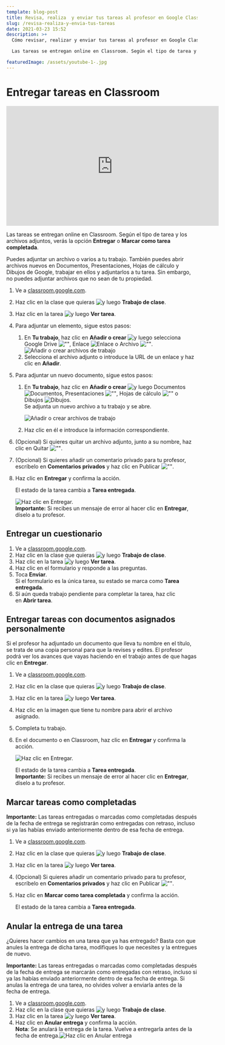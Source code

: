 ```yaml
---
template: blog-post
title: Revisa, realiza  y enviar tus tareas al profesor en Google Classroom
slug: /revisa-realiza-y-envia-tus-tareas
date: 2021-03-23 15:52
description: >+
  Cómo revisar, realizar y enviar tus tareas al profesor en Google Classroom?

  Las tareas se entregan online en Classroom. Según el tipo de tarea y los archivos adjuntos, verás la opción Entregar o Marcar como tarea completada.

featuredImage: /assets/youtube-1-.jpg
---
```

# **Entregar tareas en Classroom**

<iframe width="560" height="315" src="https://www.youtube.com/embed/m0qBLvf9kD0" title="YouTube video player" frameborder="0" allow="accelerometer; autoplay; clipboard-write; encrypted-media; gyroscope; picture-in-picture" allowfullscreen></iframe>

Las tareas se entregan online en Classroom. Según el tipo de tarea y los archivos adjuntos, verás la opción **Entregar** o **Marcar como tarea completada**.

Puedes adjuntar un archivo o varios a tu trabajo. También puedes abrir archivos nuevos en Documentos, Presentaciones, Hojas de cálculo y Dibujos de Google, trabajar en ellos y adjuntarlos a tu tarea. Sin embargo, no puedes adjuntar archivos que no sean de tu propiedad.

1. Ve a [classroom.google.com](https://classroom.google.com/).
2. Haz clic en la clase que quieras ![y luego](https://storage.googleapis.com/support-kms-prod/CArGcSCjiy8BUCG9GI3F11AXiz2YQVdpB2eq "y luego") **Trabajo de clase**.
3. Haz clic en la tarea ![y luego](https://storage.googleapis.com/support-kms-prod/CArGcSCjiy8BUCG9GI3F11AXiz2YQVdpB2eq "y luego") **Ver tarea**.
4. Para adjuntar un elemento, sigue estos pasos:

   1. En **Tu trabajo**, haz clic en **Añadir o crear** ![y luego](https://storage.googleapis.com/support-kms-prod/CArGcSCjiy8BUCG9GI3F11AXiz2YQVdpB2eq "y luego") selecciona Google Drive ![""](https://storage.googleapis.com/support-kms-prod/9lDw15p6yS3OM7xvtQdmfsQhseAW03HeQnFi '""'), Enlace ![Enlace](https://lh3.googleusercontent.com/N1tUT988pWImG_iuQuy0V3Dd_UNTb2yAII1ihwSo4S09z9s1uHr2M2RAF3nXclbbzg "Enlace") o Archivo ![""](https://storage.googleapis.com/support-kms-prod/NR3ru1wFHyP42t21wQ7q1O4yMJsMxdBTqNYF '""').\
      ![Añadir o crear archivos de trabajo](https://lh3.googleusercontent.com/Yq7YvpxhnXbKyGGs8WX-pRF0NBBpK22rjkmABRgWrk7yWmdCVEWV3YcOwQ3_xXbpY4XZ=w300 "Añadir o crear archivos de trabajo")
   2. Selecciona el archivo adjunto o introduce la URL de un enlace y haz clic en **Añadir**.
5. Para adjuntar un nuevo documento, sigue estos pasos:

   1. En **Tu trabajo**, haz clic en **Añadir o crear** ![y luego](https://storage.googleapis.com/support-kms-prod/CArGcSCjiy8BUCG9GI3F11AXiz2YQVdpB2eq "y luego") Documentos ![Documentos](https://lh3.googleusercontent.com/YsMB0EtBZhkKkMmu5JYWOxuP2fboICdisrUpDEh4EE9gZn4KRQ5NlTmaDoV-GaRzd2c=w36-h36 "Documentos"), Presentaciones ![""](https://storage.googleapis.com/support-kms-prod/hnMPkcn46gRS0XvJ8xL1pXiWtODOc5Dzvo5a '""'), Hojas de cálculo ![""](https://storage.googleapis.com/support-kms-prod/IUO4VpKh90gzxh3Pw2VE41qIIGsx1loe6aiV '""') o Dibujos ![Dibujos](https://lh3.googleusercontent.com/p_eDcL-ItEN8O5oZKpztVpJuxVH3Q_jo-S7aPWjA92PpPz3x_KX3bW7UoepY7SDQUR8=w36 "Dibujos").\
      Se adjunta un nuevo archivo a tu trabajo y se abre.

      ![Añadir o crear archivos de trabajo](https://lh3.googleusercontent.com/Yq7YvpxhnXbKyGGs8WX-pRF0NBBpK22rjkmABRgWrk7yWmdCVEWV3YcOwQ3_xXbpY4XZ=w300 "Añadir o crear archivos de trabajo")
   2. Haz clic en él e introduce la información correspondiente.
6. (Opcional) Si quieres quitar un archivo adjunto, junto a su nombre, haz clic en Quitar ![""](https://storage.googleapis.com/support-kms-prod/GbX5LSKp0UL43Qgb7eoZumVpOTxf9lTZaOaJ '""').
7. (Opcional) Si quieres añadir un comentario privado para tu profesor, escríbelo en **Comentarios privados** y haz clic en Publicar ![""](https://storage.googleapis.com/support-kms-prod/XSExWsJuhmOnz5XKGYXcWrQ3xLHUKGfkspfZ '""').
8. Haz clic en **Entregar** y confirma la acción.

   El estado de la tarea cambia a **Tarea entregada**.

   ![Haz clic en Entregar.](https://lh3.googleusercontent.com/tJo9MLTSxjtQakNmFmLYcNRuV24aPfSwaqcyv-PLPBc1AmJ_Y1_keoFS414siQgi7A=w432 "Haz clic en Entregar.")\
   **Importante:** Si recibes un mensaje de error al hacer clic en **Entregar**, díselo a tu profesor.

## [](<>)Entregar un cuestionario

1. Ve a [classroom.google.com](https://classroom.google.com/).
2. Haz clic en la clase que quieras ![y luego](https://storage.googleapis.com/support-kms-prod/CArGcSCjiy8BUCG9GI3F11AXiz2YQVdpB2eq "y luego") **Trabajo de clase**.
3. Haz clic en la tarea ![y luego](https://storage.googleapis.com/support-kms-prod/CArGcSCjiy8BUCG9GI3F11AXiz2YQVdpB2eq "y luego") **Ver tarea**.
4. Haz clic en el formulario y responde a las preguntas.
5. Toca **Enviar**.\
   Si el formulario es la única tarea, su estado se marca como **Tarea entregada**.
6. Si aún queda trabajo pendiente para completar la tarea, haz clic en **Abrir tarea**.

## [](<>)Entregar tareas con documentos asignados personalmente

Si el profesor ha adjuntado un documento que lleva tu nombre en el título, se trata de una copia personal para que la revises y edites. El profesor podrá ver los avances que vayas haciendo en el trabajo antes de que hagas clic en **Entregar**. 

1. Ve a [classroom.google.com](https://classroom.google.com/).
2. Haz clic en la clase que quieras ![y luego](https://storage.googleapis.com/support-kms-prod/CArGcSCjiy8BUCG9GI3F11AXiz2YQVdpB2eq "y luego") **Trabajo de clase**.
3. Haz clic en la tarea ![y luego](https://storage.googleapis.com/support-kms-prod/CArGcSCjiy8BUCG9GI3F11AXiz2YQVdpB2eq "y luego") **Ver tarea**.
4. Haz clic en la imagen que tiene tu nombre para abrir el archivo asignado.
5. Completa tu trabajo.
6. En el documento o en Classroom, haz clic en **Entregar** y confirma la acción.

   ![Haz clic en Entregar.](https://lh3.googleusercontent.com/tJo9MLTSxjtQakNmFmLYcNRuV24aPfSwaqcyv-PLPBc1AmJ_Y1_keoFS414siQgi7A=w432 "Haz clic en Entregar.")

   El estado de la tarea cambia a **Tarea entregada**.\
   **Importante:** Si recibes un mensaje de error al hacer clic en **Entregar**, díselo a tu profesor.

## [](<>)Marcar tareas como completadas

**Importante:** Las tareas entregadas o marcadas como completadas después de la fecha de entrega se registrarán como entregadas con retraso, incluso si ya las habías enviado anteriormente dentro de esa fecha de entrega.

1. Ve a [classroom.google.com](https://classroom.google.com/).
2. Haz clic en la clase que quieras ![y luego](https://storage.googleapis.com/support-kms-prod/CArGcSCjiy8BUCG9GI3F11AXiz2YQVdpB2eq "y luego") **Trabajo de clase**.
3. Haz clic en la tarea ![y luego](https://storage.googleapis.com/support-kms-prod/CArGcSCjiy8BUCG9GI3F11AXiz2YQVdpB2eq "y luego") **Ver tarea**.
4. (Opcional) Si quieres añadir un comentario privado para tu profesor, escríbelo en **Comentarios privados** y haz clic en Publicar ![""](https://storage.googleapis.com/support-kms-prod/XSExWsJuhmOnz5XKGYXcWrQ3xLHUKGfkspfZ '""').
5. Haz clic en **Marcar como tarea completada** y confirma la acción.

   El estado de la tarea cambia a **Tarea entregada**.

## Anular la entrega de una tarea

¿Quieres hacer cambios en una tarea que ya has entregado? Basta con que anules la entrega de dicha tarea, modifiques lo que necesites y la entregues de nuevo.

**Importante:** Las tareas entregadas o marcadas como completadas después de la fecha de entrega se marcarán como entregadas con retraso, incluso si ya las habías enviado anteriormente dentro de esa fecha de entrega. Si anulas la entrega de una tarea, no olvides volver a enviarla antes de la fecha de entrega.

1. Ve a [classroom.google.com](https://classroom.google.com/).
2. Haz clic en la clase que quieras ![y luego](https://storage.googleapis.com/support-kms-prod/CArGcSCjiy8BUCG9GI3F11AXiz2YQVdpB2eq "y luego") **Trabajo de clase**.
3. Haz clic en la tarea ![y luego](https://storage.googleapis.com/support-kms-prod/CArGcSCjiy8BUCG9GI3F11AXiz2YQVdpB2eq "y luego") **Ver tarea**.
4. Haz clic en **Anular entrega** y confirma la acción.\
   **Nota**: Se anulará la entrega de la tarea. Vuelve a entregarla antes de la fecha de entrega.![Haz clic en Anular entrega](https://lh3.googleusercontent.com/WH5ZPLN9xLTr3a38BN8Y_-dSB4ufNC-hOL6VFkYBJd8v7VXKbiGrAsoG4FCT5qHDRkT6=w432 "Haz clic en Anular entrega")
